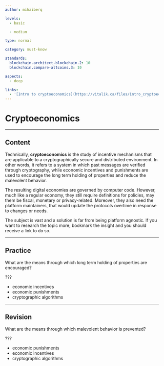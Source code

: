 ```yaml
---
author: mihaiberq

levels:
  - basic

  - medium

type: normal

category: must-know

standards:
  blockchain.architect-blockchain.2: 10
  blockchain.compare-altcoins.3: 10

aspects:
  - deep

links:
  - '[Intro to cryptoeconomics](https://vitalik.ca/files/intro_cryptoeconomics.pdf){article}'
---
```


# Cryptoeconomics

---
## Content

Technically, **cryptoeconomics** is the study of incentive mechanisms that are applicable to a cryptographically secure and distributed environment. In other words, it refers to a system in which past messages are verified through cryptography, while economic incentives and punishments are used to encourage the long term holding of properties and reduce the malevolent behavior.
             	
The resulting digital economies are governed by computer code. However, much like a regular economy, they still require definitions for policies, may them be fiscal, monetary or privacy-related. Moreover, they also need the platform maintainers, that would update the protocols overtime in response to changes or needs.
             	
The subject is vast and a solution is far from being platform agnostic. If you want to research the topic more, bookmark the insight and you should receive a link to do so.

---
## Practice

What are the means through which long term holding of properties are encouraged?
             	
???
             	
* economic incentives
* economic punishments
* cryptographic algorithms

---
## Revision

What are the means through which malevolent behavior is prevented?
                 
???
             	
* economic punishments
* economic incentives
* cryptographic algorithms
